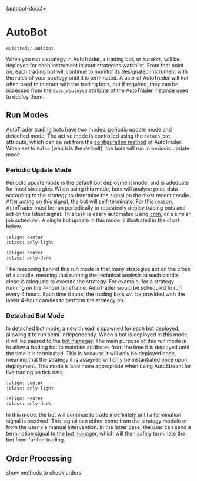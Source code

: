 (autobot-docs)=
# AutoBot


`autotrader.autobot`

When you run a strategy in AutoTrader, a trading bot, or `AutoBot`, will be deployed for each instrument in your strategies 
watchlist. From that point on, each trading bot will continue to monitor its designated instrument with the rules of your 
strategy until it is terminated. A user of AutoTrader will not often need to interact with the trading bots, but if required,
they can be accessed from the `bots_deployed` attribute of the AutoTrader instance used to deploy them. 


## Run Modes
AutoTrader trading bots have two modes: periodic update mode and detached mode. The active mode is controlled using the `detach_bot`
attribute, which can be set from the [configuration method](autotrader-run-config) of AutoTrader. When set to `False` (which
is the default), the bots will run in periodic update mode.

### Periodic Update Mode
Periodic update mode is the default bot deployment mode, and is adequate for most strategies. When using this mode, bots will 
analyse price data according to the strategy to determine the signal on the most recent candle. After acting on this signal, the 
bot will self-terminate. For this reason, AutoTrader must be run periodically to repeatedly deploy trading bots and act on the 
latest signal. This task is easily automated using [cron](https://en.wikipedia.org/wiki/Cron), or a similar job scheduler. A 
single bot update in this mode is illustrated in the chart below.


```{image} ../assets/images/light-periodic-update-run.svg
:align: center
:class: only-light
```

```{image} ../assets/images/dark-periodic-update-run.svg
:align: center
:class: only-dark
```


The reasoning behind this run mode is that many strategies act on the *close* of a candle, meaning that running the technical 
analysis at each candle close is adequate to execute the strategy. For example, for a strategy running on the 4-hour timeframe,
AutoTrader would be scheduled to run every 4 hours. Each time it runs, the trading bots will be provided with the latest 4-hour
candles to perform the strategy on.




### Detached Bot Mode

In detached bot mode, a new thread is spawned for each bot deployed, allowing it to run semi-independently. When a bot is deployed
in this mode, it will be passed to the [bot manager](bot-manager-docs). The main purpose of this run mode is to allow a trading bot to 
maintain attributes from the time it is deployed until the time it is terminated. This is because it will only be deployed once, 
meaning that the strategy it is assigned will only be instantiated once upon deployment. This mode is also more appropriate when
using AutoStream for live trading on tick data. 

```{image} ../assets/images/light-detached-bot.svg
:align: center
:class: only-light
```

```{image} ../assets/images/dark-detached-bot.svg
:align: center
:class: only-dark
```


In this mode, the bot will continue to trade indefinitely until a termination signal is received. This signal can either come from
the strategy module or from the user via manual intervention. In the latter case, the user can send a termination signal to the 
[bot manager](bot-manager-docs), which will then safely terminate the bot from further trading. 




## Order Processing

show methods to check orders